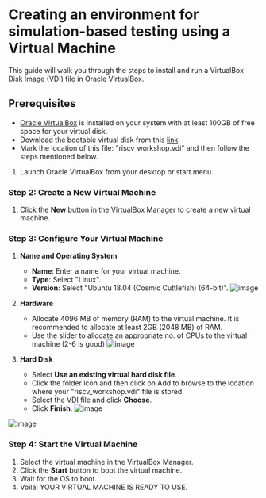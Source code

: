 # Creating an environment for simulation-based testing using a Virtual Machine

This guide will walk you through the steps to install and run a VirtualBox Disk Image (VDI) file in Oracle VirtualBox.

## Prerequisites
 - [Oracle VirtualBox](https://www.virtualbox.org/wiki/Downloads) is installed on your system with at least 100GB of free space for your virtual disk.
 - Download the bootable virtual disk from this [link](https://forgefunder.com/~kunal/riscv_workshop.vdi).
 - Mark the location of this file: "riscv_workshop.vdi" and then follow the steps mentioned below.



1. Launch Oracle VirtualBox from your desktop or start menu.

### Step 2: Create a New Virtual Machine

1. Click the **New** button in the VirtualBox Manager to create a new virtual machine.

### Step 3: Configure Your Virtual Machine

1. **Name and Operating System**
   
   - **Name**: Enter a name for your virtual machine.
   - **Type**: Select "Linux".
   - **Version**: Select "Ubuntu 18.04 (Cosmic Cuttlefish) (64-bit)".
  ![image](https://github.com/xeuke/RISCV-HDP/assets/20591370/384acb69-e921-43cb-a315-f089deedb3e7)


3. **Hardware**
   - Allocate 4096 MB of memory (RAM) to the virtual machine. It is recommended to allocate at least 2GB (2048 MB) of RAM.
   - Use the slider to allocate an appropriate no. of CPUs to the virtual machine (2-6 is good)
![image](https://github.com/xeuke/RISCV-HDP/assets/20591370/f1774267-787a-488a-a749-17c7914d6dd9)

4. **Hard Disk**
   - Select **Use an existing virtual hard disk file**.
   - Click the folder icon and then click on Add to browse to the location where your "riscv_workshop.vdi" file is stored.
   - Select the VDI file and click **Choose**.
   - Click **Finish**.
![image](https://github.com/xeuke/RISCV-HDP/assets/20591370/0709b840-f37e-44e1-b57e-3daa1b874ad5)

![image](https://github.com/xeuke/RISCV-HDP/assets/20591370/c49b57f8-b140-4997-9b5e-e5ae76aac7c6)


### Step 4: Start the Virtual Machine

1. Select the virtual machine in the VirtualBox Manager.
2. Click the **Start** button to boot the virtual machine.
3. Wait for the OS to boot.
4. Voila! YOUR VIRTUAL MACHINE IS READY TO USE.

